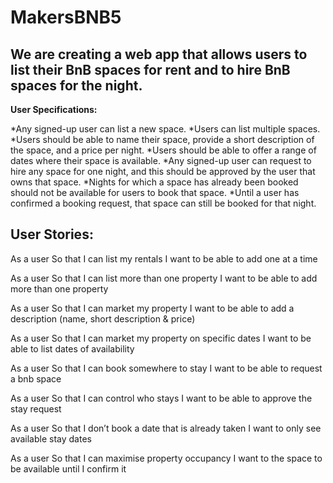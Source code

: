 # MakersBNB5

We are creating a web app that allows users to list their BnB spaces for rent and to hire BnB spaces for the night.
----

**User Specifications:**

*Any signed-up user can list a new space.
*Users can list multiple spaces. 
*Users should be able to name their space, provide a short description of the space, and a price per night.
*Users should be able to offer a range of dates where their space is available.
*Any signed-up user can request to hire any space for one night, and this should be approved by the user that owns that space.
*Nights for which a space has already been booked should not be available for users to book that space.
*Until a user has confirmed a booking request, that space can still be booked for that night. 

User Stories:
----

As a user 
So that I can list my rentals
I want to be able to add one at a time

As a user
So that I can list more than one property
I want to be able to add more than one property

As a user
So that I can market my property 
I want to be able to add a description (name, short description & price)

As a user
So that I can market my property on specific dates
I want to be able to list dates of availability

As a user 
So that I can book somewhere to stay
I want to be able to request a bnb space

As a user
So that I can control who stays 
I want to be able to approve the stay request

As a user
So that I don’t book a date that is already taken
I want to only see available stay dates 

As a user
So that I can maximise property occupancy
I want to the space to be available until I confirm it 


